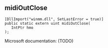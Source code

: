 ## midiOutClose

```
[DllImport("winmm.dll", SetLastError = true)]
public static extern uint midiOutClose(
   IntPtr hmo
);
```

Microsoft documentation: (TODO)

